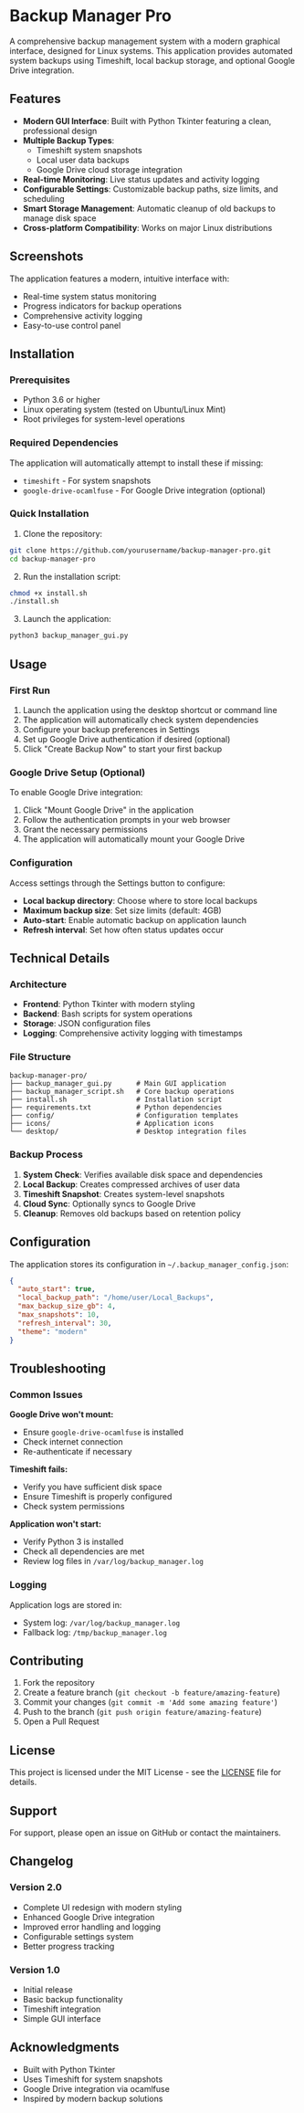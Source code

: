 # Backup Manager Pro

A comprehensive backup management system with a modern graphical interface, designed for Linux systems. This application provides automated system backups using Timeshift, local backup storage, and optional Google Drive integration.

## Features

- **Modern GUI Interface**: Built with Python Tkinter featuring a clean, professional design
- **Multiple Backup Types**: 
  - Timeshift system snapshots
  - Local user data backups
  - Google Drive cloud storage integration
- **Real-time Monitoring**: Live status updates and activity logging
- **Configurable Settings**: Customizable backup paths, size limits, and scheduling
- **Smart Storage Management**: Automatic cleanup of old backups to manage disk space
- **Cross-platform Compatibility**: Works on major Linux distributions

## Screenshots

The application features a modern, intuitive interface with:
- Real-time system status monitoring
- Progress indicators for backup operations
- Comprehensive activity logging
- Easy-to-use control panel

## Installation

### Prerequisites

- Python 3.6 or higher
- Linux operating system (tested on Ubuntu/Linux Mint)
- Root privileges for system-level operations

### Required Dependencies

The application will automatically attempt to install these if missing:
- `timeshift` - For system snapshots
- `google-drive-ocamlfuse` - For Google Drive integration (optional)

### Quick Installation

1. Clone the repository:
```bash
git clone https://github.com/yourusername/backup-manager-pro.git
cd backup-manager-pro
```

2. Run the installation script:
```bash
chmod +x install.sh
./install.sh
```

3. Launch the application:
```bash
python3 backup_manager_gui.py
```

## Usage

### First Run

1. Launch the application using the desktop shortcut or command line
2. The application will automatically check system dependencies
3. Configure your backup preferences in Settings
4. Set up Google Drive authentication if desired (optional)
5. Click "Create Backup Now" to start your first backup

### Google Drive Setup (Optional)

To enable Google Drive integration:

1. Click "Mount Google Drive" in the application
2. Follow the authentication prompts in your web browser
3. Grant the necessary permissions
4. The application will automatically mount your Google Drive

### Configuration

Access settings through the Settings button to configure:
- **Local backup directory**: Choose where to store local backups
- **Maximum backup size**: Set size limits (default: 4GB)
- **Auto-start**: Enable automatic backup on application launch
- **Refresh interval**: Set how often status updates occur

## Technical Details

### Architecture

- **Frontend**: Python Tkinter with modern styling
- **Backend**: Bash scripts for system operations
- **Storage**: JSON configuration files
- **Logging**: Comprehensive activity logging with timestamps

### File Structure

```
backup-manager-pro/
├── backup_manager_gui.py      # Main GUI application
├── backup_manager_script.sh   # Core backup operations
├── install.sh                 # Installation script
├── requirements.txt           # Python dependencies
├── config/                    # Configuration templates
├── icons/                     # Application icons
└── desktop/                   # Desktop integration files
```

### Backup Process

1. **System Check**: Verifies available disk space and dependencies
2. **Local Backup**: Creates compressed archives of user data
3. **Timeshift Snapshot**: Creates system-level snapshots
4. **Cloud Sync**: Optionally syncs to Google Drive
5. **Cleanup**: Removes old backups based on retention policy

## Configuration

The application stores its configuration in `~/.backup_manager_config.json`:

```json
{
  "auto_start": true,
  "local_backup_path": "/home/user/Local_Backups",
  "max_backup_size_gb": 4,
  "max_snapshots": 10,
  "refresh_interval": 30,
  "theme": "modern"
}
```

## Troubleshooting

### Common Issues

**Google Drive won't mount:**
- Ensure `google-drive-ocamlfuse` is installed
- Check internet connection
- Re-authenticate if necessary

**Timeshift fails:**
- Verify you have sufficient disk space
- Ensure Timeshift is properly configured
- Check system permissions

**Application won't start:**
- Verify Python 3 is installed
- Check all dependencies are met
- Review log files in `/var/log/backup_manager.log`

### Logging

Application logs are stored in:
- System log: `/var/log/backup_manager.log`
- Fallback log: `/tmp/backup_manager.log`

## Contributing

1. Fork the repository
2. Create a feature branch (`git checkout -b feature/amazing-feature`)
3. Commit your changes (`git commit -m 'Add some amazing feature'`)
4. Push to the branch (`git push origin feature/amazing-feature`)
5. Open a Pull Request

## License

This project is licensed under the MIT License - see the [LICENSE](LICENSE) file for details.

## Support

For support, please open an issue on GitHub or contact the maintainers.

## Changelog

### Version 2.0
- Complete UI redesign with modern styling
- Enhanced Google Drive integration
- Improved error handling and logging
- Configurable settings system
- Better progress tracking

### Version 1.0
- Initial release
- Basic backup functionality
- Timeshift integration
- Simple GUI interface

## Acknowledgments

- Built with Python Tkinter
- Uses Timeshift for system snapshots
- Google Drive integration via ocamlfuse
- Inspired by modern backup solutions
